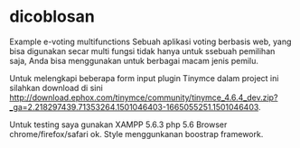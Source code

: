 # dicoblosan
Example e-voting multifunctions
Sebuah aplikasi voting berbasis web, yang bisa digunakan secar multi fungsi tidak hanya untuk ssebuah pemilihan saja, Anda bisa menggunakan untuk berbagai macam jenis pemilu.

Untuk melengkapi beberapa form input plugin Tinymce dalam project ini silahkan download di sini http://download.ephox.com/tinymce/community/tinymce_4.6.4_dev.zip?_ga=2.218297439.71353264.1501046403-1665055251.1501046403.

Untuk testing saya gunakan
XAMPP 5.6.3 php 5.6
Browser chrome/firefox/safari ok.
Style menggunkanan boostrap framework.


